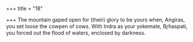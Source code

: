 +++
title = "18"

+++
The mountain gaped open for (their) glory to be yours when, Aṅgiras,  you set loose the cowpen of cows.
With Indra as your yokemate, Br̥haspati, you forced out the flood of  waters, enclosed by darkness. 